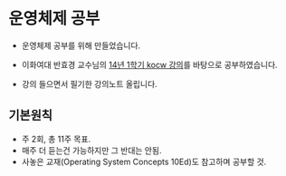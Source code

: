 # 운영체제 공부

- 운영체제 공부를 위해 만들었습니다.

- 이화여대 반효경 교수님의 [14년 1학기 kocw 강의](http://www.kocw.net/home/cview.do?cid=3646706b4347ef09)를 바탕으로 공부하였습니다.
- 강의 들으면서 필기한 강의노트 올립니다.

## 기본원칙
- 주 2회, 총 11주 목표.
- 매주 더 듣는건 가능하지만 그 반대는 안됨.
- 사놓은 교재(Operating System Concepts 10Ed)도 참고하며 공부할 것.